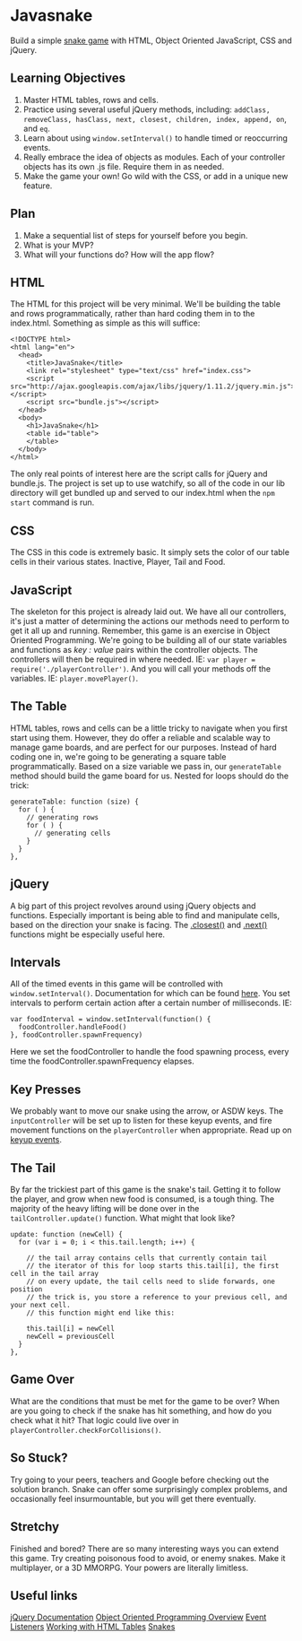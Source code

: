 # Javasnake
Build a simple [snake game](http://playsnake.org/) with HTML, Object Oriented JavaScript, CSS and jQuery.

## Learning Objectives
1. Master HTML tables, rows and cells.
1. Practice using several useful jQuery methods, including: `addClass, removeClass, hasClass, next, closest, children, index, append, on`, and `eq`.
1. Learn about using `window.setInterval()` to handle timed or reoccurring events.
1. Really embrace the idea of objects as modules. Each of your controller objects has its own .js file. Require them in as needed.
1. Make the game your own! Go wild with the CSS, or add in a unique new feature.

## Plan
1. Make a sequential list of steps for yourself before you begin.
1. What is your MVP?
1. What will your functions do? How will the app flow?  

## HTML
The HTML for this project will be very minimal. We'll be building the table and rows programmatically, rather than hard coding them in to the index.html. Something as simple as this will suffice:
```
<!DOCTYPE html>
<html lang="en">
  <head>
    <title>JavaSnake</title>
    <link rel="stylesheet" type="text/css" href="index.css">
    <script src="http://ajax.googleapis.com/ajax/libs/jquery/1.11.2/jquery.min.js"></script>
    <script src="bundle.js"></script>
  </head>
  <body>
    <h1>JavaSnake</h1>
    <table id="table">
    </table>
  </body>
</html>
```
The only real points of interest here are the script calls for jQuery and bundle.js. The project is set up to use watchify, so all of the code in our lib directory will get bundled up and served to our index.html when the `npm start` command is run.

## CSS
The CSS in this code is extremely basic. It simply sets the color of our table cells in their various states. Inactive, Player, Tail and Food.

## JavaScript
The skeleton for this project is already laid out. We have all our controllers, it's just a matter of determining the actions our methods need to perform to get it all up and running. Remember, this game is an exercise in Object Oriented Programming. We're going to be building all of our state variables and functions as *key : value* pairs within the controller objects. The controllers will then be required in where needed. IE: `var player = require('./playerController')`. And you will call your methods off the variables. IE: `player.movePlayer()`.

## The Table
HTML tables, rows and cells can be a little tricky to navigate when you first start using them. However, they do offer a reliable and scalable way to manage game boards, and are perfect for our purposes. Instead of hard coding one in, we're going to be generating a square table programmatically. Based on a size variable we pass in, our `generateTable` method should build the game board for us. Nested for loops should do the trick:
```
generateTable: function (size) {
  for ( ) {
    // generating rows
    for ( ) {
      // generating cells
    }
  }
},
```

## jQuery
A big part of this project revolves around using jQuery objects and functions. Especially important is being able to find and manipulate cells, based on the direction your snake is facing. The [.closest()](https://api.jquery.com/closest/) and [.next()](https://api.jquery.com/next/) functions might be especially useful here.

## Intervals
All of the timed events in this game will be controlled with `window.setInterval()`. Documentation for which can be found [here](http://www.w3schools.com/jsref/met_win_setinterval.asp). You set intervals to perform certain action after a certain number of milliseconds. IE:
```
var foodInterval = window.setInterval(function() {
  foodController.handleFood()
}, foodController.spawnFrequency)
```
Here we set the foodController to handle the food spawning process, every time the foodController.spawnFrequency elapses.

## Key Presses
We probably want to move our snake using the arrow, or ASDW keys. The `inputController` will be set up to listen for these keyup events, and fire movement functions on the `playerController` when appropriate. Read up on [keyup events](https://api.jquery.com/keyup/).

## The Tail
By far the trickiest part of this game is the snake's tail. Getting it to follow the player, and grow when new food is consumed, is a tough thing. The majority of the heavy lifting will be done over in the `tailController.update()` function. What might that look like?
```
update: function (newCell) {
  for (var i = 0; i < this.tail.length; i++) {

    // the tail array contains cells that currently contain tail
    // the iterator of this for loop starts this.tail[i], the first cell in the tail array
    // on every update, the tail cells need to slide forwards, one position
    // the trick is, you store a reference to your previous cell, and your next cell.
    // this function might end like this:

    this.tail[i] = newCell
    newCell = previousCell
  }
},
```

## Game Over
What are the conditions that must be met for the game to be over? When are you going to check if the snake has hit something, and how do you check what it hit? That logic could live over in `playerController.checkForCollisions()`.

## So Stuck?
Try going to your peers, teachers and Google before checking out the solution branch. Snake can offer some surprisingly complex problems, and occasionally feel insurmountable, but you will get there eventually.

## Stretchy
Finished and bored? There are so many interesting ways you can extend this game. Try creating poisonous food to avoid, or enemy snakes. Make it multiplayer, or a 3D MMORPG. Your powers are literally limitless.

## Useful links
[jQuery Documentation](https://api.jquery.com/)
[Object Oriented Programming Overview](https://www.youtube.com/watch?v=NUl8lcbeN2Y)
[Event Listeners](http://www.w3schools.com/jsref/met_document_addeventlistener.asp)
[Working with HTML Tables](https://css-tricks.com/complete-guide-table-element/)
[Snakes](https://www.google.com/search?site=&tbm=isch&source=hp&biw=1212&bih=527&q=snakes&oq=snakes&gs_l=img.3...1294.1797.0.1903.0.0.0.0.0.0.0.0..0.0....0...1ac.1.64.img..0.0.0.5Q2CSDDNUa8)
